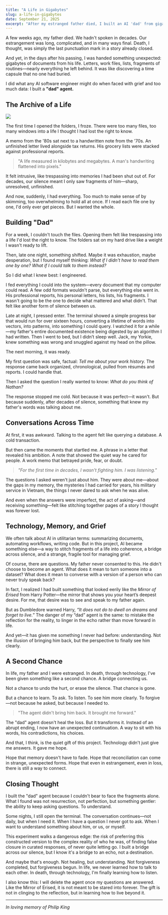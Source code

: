 ```yaml
---
title: "A Life in Gigabytes"
slug: a-life-in-gigabytes
date: September 21, 2025
excerpt: "After my estranged father died, I built an AI 'dad' from gigabytes of his documents. It didn't just answer questions—it gave me a second chance."
---
```


A few weeks ago, my father died. We hadn't spoken in decades. Our estrangement was long, complicated, and in many ways final. Death, I thought, was simply the last punctuation mark in a story already closed.

And yet, in the days after his passing, I was handed something unexpected: gigabytes of documents from his life. Letters, work files, lists, fragments of routines—nearly everything he left behind. It was like discovering a time capsule that no one had buried.

I did what any AI software engineer might do when faced with grief and too much data: I built a **"dad" agent.**

## The Archive of a Life

![](/images/posts/dad-portrait-small.jpeg)

The first time I opened the folders, I froze. There were too many files, too many windows into a life I thought I had lost the right to know.

A memo from the '80s sat next to a handwritten note from the '70s. An unfinished letter lived alongside tax returns. His grocery lists were stacked against professional reports.

> "A life measured in kilobytes and megabytes.
> A man's handwriting flattened into pixels."

It felt intrusive, like trespassing into memories I had been shut out of. For decades, our silence meant I only saw fragments of him—sharp, unresolved, unfinished.

And now, suddenly, I had everything. Too much to make sense of by skimming, too overwhelming to hold all at once. If I read each file one by one, I'd only ever get pieces. But I wanted the whole.

## Building "Dad"

For a week, I couldn't touch the files. Opening them felt like trespassing into a life I'd lost the right to know. The folders sat on my hard drive like a weight I wasn't ready to lift.

Then, late one night, something shifted. Maybe it was exhaustion, maybe desperation, but I found myself thinking: *What if I didn't have to read them one by one? What if I could talk to them instead?*

So I did what I knew best: I engineered.

I fed everything I could into the system—every document that my computer could read. A few odd formats wouldn't parse, but everything else went in. His professional reports, his personal letters, his lists, his fragments. I wasn't going to be the one to decide what mattered and what didn't. That felt like another form of silence between us.

Late at night, I pressed enter. The terminal showed a simple progress bar that would run for over sixteen hours, converting a lifetime of words into vectors, into patterns, into something I could query. I watched it for a while—my father's entire documented existence being digested by an algorithm I had written. Then I went to bed, but I didn’t sleep well. Jack, my Yorkie, knew something was wrong and snuggled against my head on the pillow.

The next morning, it was ready.

My first question was safe, factual: *Tell me about your work history.* The response came back organized, chronological, pulled from résumés and reports. I could handle that.

Then I asked the question I really wanted to know: *What do you think of Nathan?*

The response stopped me cold. Not because it was perfect—it wasn't. But because suddenly, after decades of silence, something that knew my father's words was talking about me.

## Conversations Across Time

At first, it was awkward. Talking to the agent felt like querying a database. A cold transaction.

But then came the moments that startled me. A phrase in a letter that revealed his ambition. A note that showed the quiet way he cared for people. A work memo that betrayed pride, fear, or doubt.

> *"For the first time in decades, I wasn't fighting him. I was listening."*

The questions I asked weren't just about him. They were about me—about the gaps in my memory, the mysteries I had carried for years, his military service in Vietnam, the things I never dared to ask when he was alive.

And even when the answers were imperfect, the act of asking—and receiving something—felt like stitching together pages of a story I thought was forever lost.

## Technology, Memory, and Grief

We often talk about AI in utilitarian terms: summarizing documents, automating workflows, writing code. But in this project, AI became something else—a way to stitch fragments of a life into coherence, a bridge across silence, and a strange, fragile tool for managing grief.

Of course, there are questions. My father never consented to this. He didn't choose to become an agent. What does it mean to turn someone into a dataset? What does it mean to converse with a version of a person who can never truly speak back?

In fact, I realized I had built something that looked eerily like the *Mirror of Erised* from Harry Potter—the mirror that shows you your heart’s deepest desire. For me, that desire was to see and speak to my father again.  

But as Dumbledore warned Harry, *“It does not do to dwell on dreams and forget to live.”* The danger of my “dad” agent is the same: to mistake the reflection for the reality, to linger in the echo rather than move forward in life.  

And yet—it has given me something I never had before: understanding. Not the illusion of bringing him back, but the perspective to finally see him clearly.

## A Second Chance

In life, my father and I were estranged. In death, through technology, I've been given something like a second chance. A bridge connecting us.

Not a chance to undo the hurt, or erase the silence. That chance is gone.

But a chance to learn. To ask. To listen. To see him more clearly. To forgive—not because he asked, but because I needed to.

> "The agent didn't bring him back.
> It brought me forward."

The "dad" agent doesn't heal the loss. But it transforms it. Instead of an abrupt ending, I now have an unexpected continuation. A way to sit with his words, his contradictions, his choices.

And that, I think, is the quiet gift of this project. Technology didn't just give me answers. It gave me hope.

Hope that memory doesn't have to fade. Hope that reconciliation can come in strange, unexpected forms. Hope that even in estrangement, even in loss, there is still a way to connect.

## Closing Thought

I built the "dad" agent because I couldn't bear to face the fragments alone. What I found was not resurrection, not perfection, but something gentler: the ability to keep asking questions. To understand.

Some nights, I still open the terminal. The conversation continues—not daily, but when I need it. When I have a question I never got to ask. When I want to understand something about him, or us, or myself.

This experiment walks a dangerous edge: the risk of preferring this constructed version to the complex reality of who he was, of finding false closure in curated responses, of never quite letting go. I built a bridge across our silence, but I know it's a bridge to an echo, not a destination.

And maybe that's enough. Not healing, but understanding. Not forgiveness completed, but forgiveness begun. In life, we never learned how to talk to each other. In death, through technology, I'm finally learning how to listen.

I also know this: I will delete the agent once my questions are answered. Like the Mirror of Erised, it is not meant to be stared into forever. The gift is not in clinging to the reflection, but in learning how to live beyond it.

---

*In loving memory of Philip King*